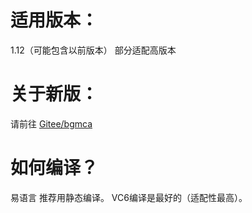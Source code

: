 # 适用版本：
1.12（可能包含以前版本）
部分适配高版本

# 关于新版：
请前往 [Gitee/bgmca](https://gitee.com/wifi-left/bgmca)

# 如何编译？
易语言
推荐用静态编译。
VC6编译是最好的（适配性最高）。
